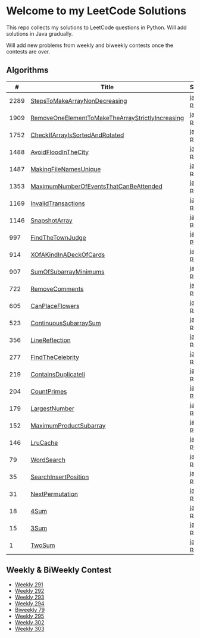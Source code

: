 # Welcome to my LeetCode Solutions

This repo collects my solutions to LeetCode questions in Python. Will add solutions in Java gradually.

Will add new problems from weekly and biweekly contests once the contests are over.

## Algorithms

| # | Title | Solution | Difficulty |
|---| ----- | -------- | ---------- |
| 2289 | [StepsToMakeArrayNonDecreasing](https://leetcode.com/problems/steps-to-make-array-non-decreasing/description/) |[java](https://github.com/mortimerliu/LeetCode/blob/main/algorithms/java/medium/2289.StepsToMakeArrayNonDecreasing.java), [python](https://github.com/mortimerliu/LeetCode/blob/main/algorithms/python/medium/2289.StepsToMakeArrayNonDecreasing.java) | medium |
| 1909 | [RemoveOneElementToMakeTheArrayStrictlyIncreasing](https://leetcode.com/problems/remove-one-element-to-make-the-array-strictly-increasing/description/) |[java](https://github.com/mortimerliu/LeetCode/blob/main/algorithms/java/easy/1909.RemoveOneElementToMakeTheArrayStrictlyIncreasing.java), [python](https://github.com/mortimerliu/LeetCode/blob/main/algorithms/python/easy/1909.RemoveOneElementToMakeTheArrayStrictlyIncreasing.java) | easy |
| 1752 | [CheckIfArrayIsSortedAndRotated](https://leetcode.com/problems/check-if-array-is-sorted-and-rotated/description/) |[java](https://github.com/mortimerliu/LeetCode/blob/main/algorithms/java/easy/1752.CheckIfArrayIsSortedAndRotated.java), [python](https://github.com/mortimerliu/LeetCode/blob/main/algorithms/python/easy/1752.CheckIfArrayIsSortedAndRotated.java) | easy |
| 1488 | [AvoidFloodInTheCity](https://leetcode.com/problems/avoid-flood-in-the-city/description/) |[java](https://github.com/mortimerliu/LeetCode/blob/main/algorithms/java/medium/1488.AvoidFloodInTheCity.java), [python](https://github.com/mortimerliu/LeetCode/blob/main/algorithms/python/medium/1488.AvoidFloodInTheCity.java) | medium |
| 1487 | [MakingFileNamesUnique](https://leetcode.com/problems/making-file-names-unique/description/) |[java](https://github.com/mortimerliu/LeetCode/blob/main/algorithms/java/medium/1487.MakingFileNamesUnique.java), [python](https://github.com/mortimerliu/LeetCode/blob/main/algorithms/python/medium/1487.MakingFileNamesUnique.java) | medium |
| 1353 | [MaximumNumberOfEventsThatCanBeAttended](https://leetcode.com/problems/maximum-number-of-events-that-can-be-attended/description/) |[java](https://github.com/mortimerliu/LeetCode/blob/main/algorithms/java/medium/1353.MaximumNumberOfEventsThatCanBeAttended.java), [python](https://github.com/mortimerliu/LeetCode/blob/main/algorithms/python/medium/1353.MaximumNumberOfEventsThatCanBeAttended.java) | medium |
| 1169 | [InvalidTransactions](https://leetcode.com/problems/invalid-transactions/description/) |[java](https://github.com/mortimerliu/LeetCode/blob/main/algorithms/java/medium/1169.InvalidTransactions.java), [python](https://github.com/mortimerliu/LeetCode/blob/main/algorithms/python/medium/1169.InvalidTransactions.java) | medium |
| 1146 | [SnapshotArray](https://leetcode.com/problems/snapshot-array/description/) |[java](https://github.com/mortimerliu/LeetCode/blob/main/algorithms/java/medium/1146.SnapshotArray.java), [python](https://github.com/mortimerliu/LeetCode/blob/main/algorithms/python/medium/1146.SnapshotArray.java) | medium |
| 997 | [FindTheTownJudge](https://leetcode.com/problems/find-the-town-judge/description/) |[java](https://github.com/mortimerliu/LeetCode/blob/main/algorithms/java/easy/997.FindTheTownJudge.java), [python](https://github.com/mortimerliu/LeetCode/blob/main/algorithms/python/easy/997.FindTheTownJudge.java) | easy |
| 914 | [XOfAKindInADeckOfCards](https://leetcode.com/problems/xof-akind-in-adeck-of-cards/description/) |[java](https://github.com/mortimerliu/LeetCode/blob/main/algorithms/java/easy/914.XOfAKindInADeckOfCards.java), [python](https://github.com/mortimerliu/LeetCode/blob/main/algorithms/python/easy/914.XOfAKindInADeckOfCards.java) | easy |
| 907 | [SumOfSubarrayMinimums](https://leetcode.com/problems/sum-of-subarray-minimums/description/) |[java](https://github.com/mortimerliu/LeetCode/blob/main/algorithms/java/medium/907.SumOfSubarrayMinimums.java), [python](https://github.com/mortimerliu/LeetCode/blob/main/algorithms/python/medium/907.SumOfSubarrayMinimums.java) | medium |
| 722 | [RemoveComments](https://leetcode.com/problems/remove-comments/description/) |[java](https://github.com/mortimerliu/LeetCode/blob/main/algorithms/java/medium/722.RemoveComments.java), [python](https://github.com/mortimerliu/LeetCode/blob/main/algorithms/python/medium/722.RemoveComments.java) | medium |
| 605 | [CanPlaceFlowers](https://leetcode.com/problems/can-place-flowers/description/) |[java](https://github.com/mortimerliu/LeetCode/blob/main/algorithms/java/easy/605.CanPlaceFlowers.java), [python](https://github.com/mortimerliu/LeetCode/blob/main/algorithms/python/easy/605.CanPlaceFlowers.java) | easy |
| 523 | [ContinuousSubarraySum](https://leetcode.com/problems/continuous-subarray-sum/description/) |[java](https://github.com/mortimerliu/LeetCode/blob/main/algorithms/java/medium/523.ContinuousSubarraySum.java), [python](https://github.com/mortimerliu/LeetCode/blob/main/algorithms/python/medium/523.ContinuousSubarraySum.java) | medium |
| 356 | [LineReflection](https://leetcode.com/problems/line-reflection/description/) |[java](https://github.com/mortimerliu/LeetCode/blob/main/algorithms/java/medium/356.LineReflection.java), [python](https://github.com/mortimerliu/LeetCode/blob/main/algorithms/python/medium/356.LineReflection.java) | medium |
| 277 | [FindTheCelebrity](https://leetcode.com/problems/find-the-celebrity/description/) |[java](https://github.com/mortimerliu/LeetCode/blob/main/algorithms/java/medium/277.FindTheCelebrity.java), [python](https://github.com/mortimerliu/LeetCode/blob/main/algorithms/python/medium/277.FindTheCelebrity.java) | medium |
| 219 | [ContainsDuplicateIi](https://leetcode.com/problems/contains-duplicate-ii/description/) |[java](https://github.com/mortimerliu/LeetCode/blob/main/algorithms/java/easy/219.ContainsDuplicateIi.java), [python](https://github.com/mortimerliu/LeetCode/blob/main/algorithms/python/easy/219.ContainsDuplicateIi.java) | easy |
| 204 | [CountPrimes](https://leetcode.com/problems/count-primes/description/) |[java](https://github.com/mortimerliu/LeetCode/blob/main/algorithms/java/medium/204.CountPrimes.java), [python](https://github.com/mortimerliu/LeetCode/blob/main/algorithms/python/medium/204.CountPrimes.java) | medium |
| 179 | [LargestNumber](https://leetcode.com/problems/largest-number/description/) |[java](https://github.com/mortimerliu/LeetCode/blob/main/algorithms/java/medium/179.LargestNumber.java), [python](https://github.com/mortimerliu/LeetCode/blob/main/algorithms/python/medium/179.LargestNumber.java) | medium |
| 152 | [MaximumProductSubarray](https://leetcode.com/problems/maximum-product-subarray/description/) |[java](https://github.com/mortimerliu/LeetCode/blob/main/algorithms/java/medium/152.MaximumProductSubarray.java), [python](https://github.com/mortimerliu/LeetCode/blob/main/algorithms/python/medium/152.MaximumProductSubarray.java) | medium |
| 146 | [LruCache](https://leetcode.com/problems/lru-cache/description/) |[java](https://github.com/mortimerliu/LeetCode/blob/main/algorithms/java/medium/146.LruCache.java), [python](https://github.com/mortimerliu/LeetCode/blob/main/algorithms/python/medium/146.LruCache.java) | medium |
| 79 | [WordSearch](https://leetcode.com/problems/word-search/description/) |[java](https://github.com/mortimerliu/LeetCode/blob/main/algorithms/java/medium/79.WordSearch.java), [python](https://github.com/mortimerliu/LeetCode/blob/main/algorithms/python/medium/79.WordSearch.java) | medium |
| 35 | [SearchInsertPosition](https://leetcode.com/problems/search-insert-position/description/) |[java](https://github.com/mortimerliu/LeetCode/blob/main/algorithms/java/easy/35.SearchInsertPosition.java), [python](https://github.com/mortimerliu/LeetCode/blob/main/algorithms/python/easy/35.SearchInsertPosition.java) | easy |
| 31 | [NextPermutation](https://leetcode.com/problems/next-permutation/description/) |[java](https://github.com/mortimerliu/LeetCode/blob/main/algorithms/java/medium/31.NextPermutation.java), [python](https://github.com/mortimerliu/LeetCode/blob/main/algorithms/python/medium/31.NextPermutation.java) | medium |
| 18 | [4Sum](https://leetcode.com/problems/4sum/description/) |[java](https://github.com/mortimerliu/LeetCode/blob/main/algorithms/java/medium/18.4Sum.java), [python](https://github.com/mortimerliu/LeetCode/blob/main/algorithms/python/medium/18.4Sum.java) | medium |
| 15 | [3Sum](https://leetcode.com/problems/3sum/description/) |[java](https://github.com/mortimerliu/LeetCode/blob/main/algorithms/java/medium/15.3Sum.java), [python](https://github.com/mortimerliu/LeetCode/blob/main/algorithms/python/medium/15.3Sum.java) | medium |
| 1 | [TwoSum](https://leetcode.com/problems/two-sum/description/) |[java](https://github.com/mortimerliu/LeetCode/blob/main/algorithms/java/easy/1.TwoSum.java), [python](https://github.com/mortimerliu/LeetCode/blob/main/algorithms/python/easy/1.TwoSum.java) | easy |


## Weekly & BiWeekly Contest

+ [Weekly 291](https://leetcode.com/contest/weekly-contest-291)
+ [Weekly 292](https://leetcode.com/contest/weekly-contest-292)
+ [Weekly 293](https://leetcode.com/contest/weekly-contest-293)
+ [Weekly 294](https://leetcode.com/contest/weekly-contest-294)
+ [Biweekly 79](https://leetcode.com/contest/biweekly-contest-79/)
+ [Weekly 295](https://leetcode.com/contest/weekly-contest-295)
+ [Weekly 302](https://leetcode.com/contest/weekly-contest-302)
+ [Weekly 303](https://leetcode.com/contest/weekly-contest-303)
